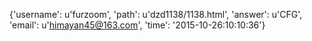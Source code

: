{'username': u'furzoom', 'path': u'dzd1138/1138.html', 'answer': u'CFG', 'email': u'himayan45@163.com', 'time': '2015-10-26:10:10:36'}